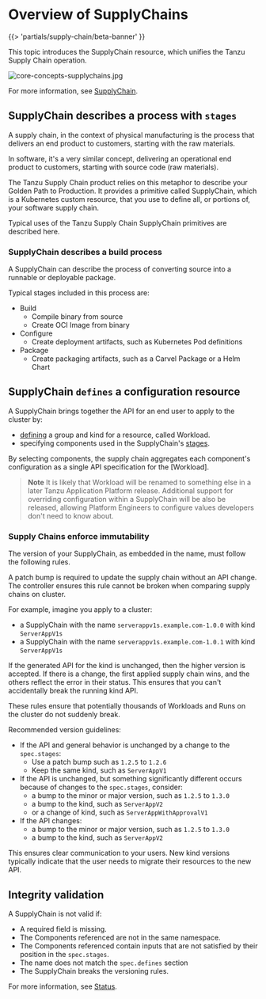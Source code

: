 # Overview of SupplyChains

{{> 'partials/supply-chain/beta-banner' }}

This topic introduces the SupplyChain resource, which unifies the Tanzu Supply Chain operation.

![core-concepts-supplychains.jpg](./images/core-concepts-supplychains.jpg)

For more information, see [SupplyChain](../../reference/api/supplychain.hbs.md).

## SupplyChain describes a process with `stages`

A supply chain, in the context of physical manufacturing is the process that delivers an end product to customers, starting with the raw materials.

In software, it's a very similar concept, delivering an operational end product to customers, starting with source code (raw materials).

The Tanzu Supply Chain product relies on this metaphor to describe your Golden Path to Production.
It provides a primitive called SupplyChain, which is a Kubernetes custom resource, that you use to define all, or portions of, your software supply chain.

Typical uses of the Tanzu Supply Chain SupplyChain primitives are described here.

### SupplyChain describes a build process

A SupplyChain can describe the process of converting source into a runnable or deployable package.

Typical stages included in this process are:

- Build
  - Compile binary from source
  - Create OCI Image from binary
- Configure
  - Create deployment artifacts, such as Kubernetes Pod definitions
- Package
  - Create packaging artifacts, such as a Carvel Package or a Helm Chart

<!--
[//]: # (### Describe your build-promotion process)

[//]: # ()
[//]: # (<!-- Ask <Nick Webb> for a section here -->
<!--

[//]: # ()
[//]: # (### Describe a release process)

[//]: # ()
[//]: # (<!-- tbd -->

## SupplyChain `defines` a configuration resource

A SupplyChain brings together the API for an end user to apply to the cluster by:

- [defining](../../reference/api/supplychain.hbs.md#specdefines) a group and kind for a resource, called Workload.
- specifying components used in the SupplyChain's [stages](../../reference/api/supplychain.hbs.md#specstages).

By selecting components, the supply chain aggregates each component's configuration as a single API specification for the [Workload].

> **Note** It is likely that Workload will be renamed to something else in a later Tanzu Application Platform release. Additional support for overriding configuration within a SupplyChain will be also be released, allowing Platform Engineers to configure values developers don't need to know about.

### Supply Chains enforce immutability

The version of your SupplyChain, as embedded in the name, must follow the following rules.

A patch bump is required to update the supply chain without an API change.
The controller ensures this rule cannot be broken when comparing supply chains on cluster.

For example, imagine you apply to a cluster:

- a SupplyChain with the name `serverappv1s.example.com-1.0.0` with kind `ServerAppV1s`
- a SupplyChain with the name `serverappv1s.example.com-1.0.1` with kind `ServerAppV1s`

If the generated API for the kind is unchanged, then the higher version is accepted.
If there is a change, the first applied supply chain wins, and the others reflect the error in their status.
This ensures that you can't accidentally break the running kind API.

These rules ensure that potentially thousands of Workloads and Runs on the cluster do not suddenly break.

Recommended version guidelines:

- If the API and general behavior is unchanged by a change to the `spec.stages`:
  - Use a patch bump such as `1.2.5` to `1.2.6`
  - Keep the same kind, such as `ServerAppV1`
- If the API is unchanged, but something significantly different occurs because of changes to the `spec.stages`, consider:
  - a bump to the minor or major version, such as `1.2.5` to `1.3.0`
  - a bump to the kind, such as `ServerAppV2`
  - or a change of kind, such as `ServerAppWithApprovalV1`
- If the API changes:
  - a bump to the minor or major version, such as `1.2.5` to `1.3.0`
  - a bump to the kind, such as `ServerAppV2`

This ensures clear communication to your users. New kind versions typically indicate that the user
needs to migrate their resources to the new API.

## Integrity validation

A SupplyChain is not valid if:

- A required field is missing.
- The Components referenced are not in the same namespace.
- The Components referenced contain inputs that are not satisfied by their position in the `spec.stages`.
- The name does not match the `spec.defines` section
- The SupplyChain breaks the versioning rules.

For more information, see [Status](../../reference/api/supplychain.hbs.md#statusconditions).

<!--
Components: ./components.hbs.md
[Workload]: ./workloads.hbs.md -->